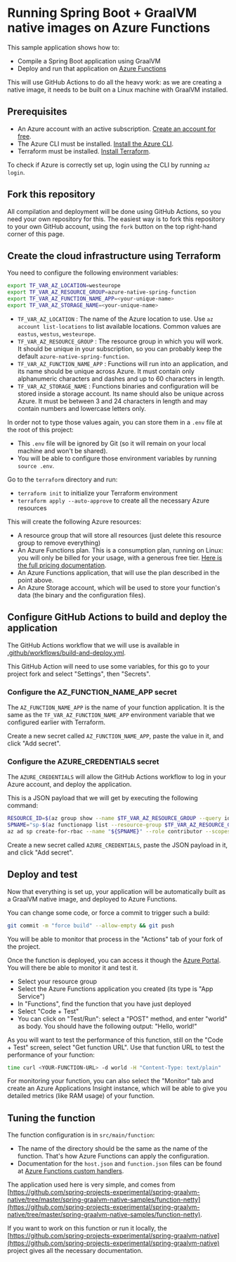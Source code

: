 # Running Spring Boot + GraalVM native images on Azure Functions

This sample application shows how to:

- Compile a Spring Boot application using GraalVM
- Deploy and run that application on [Azure Functions](https://docs.microsoft.com/azure/azure-functions/?WT.mc_id=java-0000-judubois)

This will use GitHub Actions to do all the heavy work: as we are creating a native image, it needs to be built on a Linux machine with GraalVM installed.

## Prerequisites

- An Azure account with an active subscription. [Create an account for free](https://azure.microsoft.com/free/?WT.mc_id=java-0000-judubois).
- The Azure CLI must be installed. [Install the Azure CLI](https://docs.microsoft.com/cli/azure/install-azure-cli/?WT.mc_id=java-0000-judubois).
- Terraform must be installed. [Install Terraform](https://www.terraform.io/).

To check if Azure is correctly set up, login using the CLI by running `az login`.

## Fork this repository

All compilation and deployment will be done using GitHub Actions, so you need your own repository for this.
The easiest way is to fork this repository to your own GitHub account, using the `fork` button on the top right-hand corner of this page.

## Create the cloud infrastructure using Terraform

You need to configure the following environment variables:

```bash
export TF_VAR_AZ_LOCATION=westeurope
export TF_VAR_AZ_RESOURCE_GROUP=azure-native-spring-function
export TF_VAR_AZ_FUNCTION_NAME_APP=<your-unique-name>
export TF_VAR_AZ_STORAGE_NAME=<your-unique-name>
```

- `TF_VAR_AZ_LOCATION` : The name of the Azure location to use. Use `az account list-locations` to list available locations. Common values are `eastus`, `westus`, `westeurope`.
- `TF_VAR_AZ_RESOURCE_GROUP` : The resource group in which you will work. It should be unique in your subscription, so you can probably keep the default `azure-native-spring-function`.
- `TF_VAR_AZ_FUNCTION_NAME_APP` : Functions will run into an application, and its name should be unique across Azure. It must contain only alphanumeric characters and dashes and up to 60 characters in length.
- `TF_VAR_AZ_STORAGE_NAME` : Functions binaries and configuration will be stored inside a storage account. Its name should also be unique across Azure. It must be between 3 and 24 characters in length and may contain numbers and lowercase letters only.

In order not to type those values again, you can store them in a `.env` file at the root of this project:

- This `.env` file will be ignored by Git (so it will remain on your local machine and won't be shared).
- You will be able to configure those environment variables by running `source .env`.

Go to the `terraform` directory and run:

- `terraform init` to initialize your Terraform environment
- `terraform apply --auto-approve` to create all the necessary Azure resources

This will create the following Azure resources:

- A resource group that will store all resources (just delete this resource group to remove everything)
- An Azure Functions plan. This is a consumption plan, running on Linux: you will only be billed for your usage, with a generous free tier.
[Here is the full pricing documentation](https://azure.microsoft.com/pricing/details/functions/?WT.mc_id=java-0000-judubois).
- An Azure Functions application, that will use the plan described in the point above.
- An Azure Storage account, which will be used to store your function's data (the binary and the configuration files).

## Configure GitHub Actions to build and deploy the application

The GitHub Actions workflow that we will use is available in [.github/workflows/build-and-deploy.yml](.github/workflows/build-and-deploy.yml).

This GitHub Action will need to use some variables, for this go to your project fork and select "Settings", then "Secrets".

### Configure the AZ_FUNCTION_NAME_APP secret

The `AZ_FUNCTION_NAME_APP` is the name of your function application. It is the same as the `TF_VAR_AZ_FUNCTION_NAME_APP`
environment variable that we configured earlier with Terraform.

Create a new secret called `AZ_FUNCTION_NAME_APP`, paste the value in it, and click "Add secret".

### Configure the AZURE_CREDENTIALS secret

The `AZURE_CREDENTIALS` will allow the GitHub Actions workflow to log in your Azure account, and deploy the application.

This is a JSON payload that we will get by executing the following command:

```bash
RESOURCE_ID=$(az group show --name $TF_VAR_AZ_RESOURCE_GROUP --query id -o tsv)
SPNAME="sp-$(az functionapp list --resource-group $TF_VAR_AZ_RESOURCE_GROUP  --query '[].name' -o tsv)"
az ad sp create-for-rbac --name "${SPNAME}" --role contributor --scopes "$RESOURCE_ID" --sdk-auth
```

Create a new secret called `AZURE_CREDENTIALS`, paste the JSON payload in it, and click "Add secret".

## Deploy and test

Now that everything is set up, your application will be automatically built as a GraalVM native image, and deployed to Azure Functions.

You can change some code, or force a commit to trigger such a build:

```bash
git commit -m "force build" --allow-empty && git push
```

You will be able to monitor that process in the "Actions" tab of your fork of the project.

Once the function is deployed, you can access it though the [Azure Portal](https://portal.azure.com/?WT.mc_id=java-0000-judubois). You will there be able to monitor it and test it.

- Select your resource group
- Select the Azure Functions application you created (its type is "App Service")
- In "Functions", find the function that you have just deployed
- Select "Code + Test"
- You can click on "Test/Run": select a "POST" method, and enter "world" as body. You should have the following output: "Hello, world!"

As you will want to test the performance of this function, still on the "Code + Test" screen, select "Get function URL". Use that function URL to test the performance of your function:

```bash
time curl <YOUR-FUNCTION-URL> -d world -H "Content-Type: text/plain"
```

For monitoring your function, you can also select the "Monitor" tab and create an Azure Applications Insight instance, which will be able to give you detailed metrics (like RAM usage) of your function.

## Tuning the function

The function configuration is in `src/main/function`:

- The name of the directory should be the same as the name of the function. That's how Azure Functions can apply the configuration.
- Documentation for the `host.json` and `function.json` files can be found at [Azure Functions custom handlers](https://docs.microsoft.com/azure/azure-functions/functions-custom-handlers/?WT.mc_id=java-0000-judubois).

The application used here is very simple, and comes from [https://github.com/spring-projects-experimental/spring-graalvm-native/tree/master/spring-graalvm-native-samples/function-netty](https://github.com/spring-projects-experimental/spring-graalvm-native/tree/master/spring-graalvm-native-samples/function-netty).

If you want to work on this function or run it locally, the [https://github.com/spring-projects-experimental/spring-graalvm-native](https://github.com/spring-projects-experimental/spring-graalvm-native) project gives all the necessary documentation.
